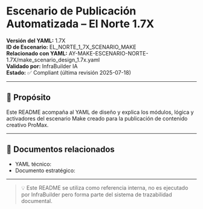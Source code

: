 # Escenario de Publicación Automatizada – El Norte 1.7X

**Versión del YAML:** 1.7X  
**ID de Escenario:** EL_NORTE_1_7X_SCENARIO_MAKE  
**Relacionado con YAML:** AY-MAKE-ESCENARIO-NORTE-1.7X/make_scenario_design_1.7x.yaml  
**Validado por:** InfraBuilder IA  
**Estado:** ✅ Compliant (última revisión 2025-07-18)

---

## 🎯 Propósito

Este README acompaña al YAML de diseño  y explica los módulos, lógica y activadores del escenario Make creado para la publicación de contenido creativo ProMax.

---

## 🔗 Documentos relacionados

- YAML técnico: 
- Documento estratégico: 

---

> 💡 Este README se utiliza como referencia interna, no es ejecutado por InfraBuilder pero forma parte del sistema de trazabilidad documental.

